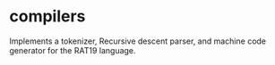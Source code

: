 # compilers
Implements a tokenizer, Recursive descent parser, and machine code generator for the RAT19 language.
